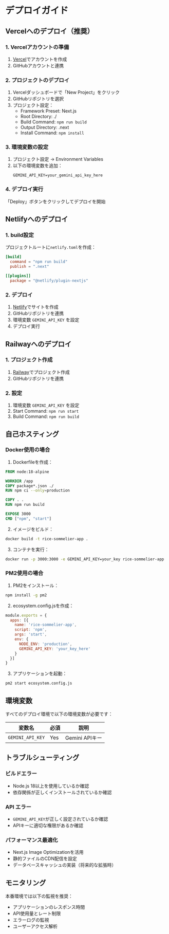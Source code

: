 # デプロイガイド

## Vercelへのデプロイ（推奨）

### 1. Vercelアカウントの準備
1. [Vercel](https://vercel.com)でアカウントを作成
2. GitHubアカウントと連携

### 2. プロジェクトのデプロイ
1. Vercelダッシュボードで「New Project」をクリック
2. GitHubリポジトリを選択
3. プロジェクト設定：
   - Framework Preset: Next.js
   - Root Directory: ./
   - Build Command: `npm run build`
   - Output Directory: .next
   - Install Command: `npm install`

### 3. 環境変数の設定
1. プロジェクト設定 → Environment Variables
2. 以下の環境変数を追加：
   ```
   GEMINI_API_KEY=your_gemini_api_key_here
   ```

### 4. デプロイ実行
「Deploy」ボタンをクリックしてデプロイを開始

## Netlifyへのデプロイ

### 1. build設定
プロジェクトルートに`netlify.toml`を作成：
```toml
[build]
  command = "npm run build"
  publish = ".next"

[[plugins]]
  package = "@netlify/plugin-nextjs"
```

### 2. デプロイ
1. [Netlify](https://netlify.com)でサイトを作成
2. GitHubリポジトリを連携
3. 環境変数 `GEMINI_API_KEY` を設定
4. デプロイ実行

## Railwayへのデプロイ

### 1. プロジェクト作成
1. [Railway](https://railway.app)でプロジェクト作成
2. GitHubリポジトリを連携

### 2. 設定
1. 環境変数 `GEMINI_API_KEY` を設定
2. Start Command: `npm run start`
3. Build Command: `npm run build`

## 自己ホスティング

### Docker使用の場合

1. Dockerfileを作成：
```dockerfile
FROM node:18-alpine

WORKDIR /app
COPY package*.json ./
RUN npm ci --only=production

COPY . .
RUN npm run build

EXPOSE 3000
CMD ["npm", "start"]
```

2. イメージをビルド：
```bash
docker build -t rice-sommelier-app .
```

3. コンテナを実行：
```bash
docker run -p 3000:3000 -e GEMINI_API_KEY=your_key rice-sommelier-app
```

### PM2使用の場合

1. PM2をインストール：
```bash
npm install -g pm2
```

2. ecosystem.config.jsを作成：
```javascript
module.exports = {
  apps: [{
    name: 'rice-sommelier-app',
    script: 'npm',
    args: 'start',
    env: {
      NODE_ENV: 'production',
      GEMINI_API_KEY: 'your_key_here'
    }
  }]
}
```

3. アプリケーションを起動：
```bash
pm2 start ecosystem.config.js
```

## 環境変数

すべてのデプロイ環境で以下の環境変数が必要です：

| 変数名 | 必須 | 説明 |
|--------|------|------|
| `GEMINI_API_KEY` | Yes | Gemini APIキー |

## トラブルシューティング

### ビルドエラー
- Node.js 18以上を使用しているか確認
- 依存関係が正しくインストールされているか確認

### API エラー
- `GEMINI_API_KEY`が正しく設定されているか確認
- APIキーに適切な権限があるか確認

### パフォーマンス最適化
- Next.js Image Optimizationを活用
- 静的ファイルのCDN配信を設定
- データベースキャッシュの実装（将来的な拡張時）

## モニタリング

本番環境では以下の監視を推奨：
- アプリケーションのレスポンス時間
- API使用量とレート制限
- エラーログの監視
- ユーザーアクセス解析